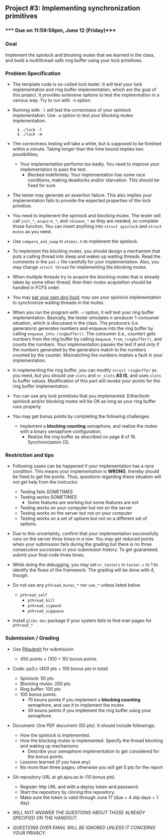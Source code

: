 ## Project #3: Implementing synchronization primitives

### *** Due on 11:59:59pm, June 12 (Friday)***

### Goal
Implement the spinlock and blocking mutex that we learned in the class, and build a multithread-safe ring buffer using your lock primitives.

### Problem Specification
- The template code is so-called lock tester. It will test your lock implementation and ring buffer implementation, which are the goal of this project. It provides extensive options to test the implemntation in a various way. Try to run with `-h` option.

- Running with `-l` will test the correctness of your spinlock implementation. Use `-m` option to test your blocking mutex implementation.
  ```
	$ ./lock -l
	$ ./lock -m
	```

- The correctness testing will take a while, but is supposed to be finished within a minute. Taking longer than this time bound implies two possibilities;
  - Your implementation performs too badly. You need to improve your implementation to pass the test.
	- Blocked indefinitely. Your implementation has some race conditions, making deadlocks and/or starvation. This should be fixed for sure.

- The tester may generate an assertion failure. This also implies your implementation fails to provide the expected properties of the lock primitive.

- You need to implement the spinlock and blocking mutex. The tester will call `init_*`, `acquire_*`, and `release_*` as they are needed, so complete those function. You can insert anything into `struct spinlock` and `struct mutex` as you need.

- Use `compare_and_swap` in `atomic.h` to implement the spinlock.

- To implement the blocking mutex, you should design a mechanism that puts a calling thread into sleep and wakes up waiting threads. Read the comments in the `pa3.c` file carefully for your implementation. Also, you may change `struct thread` for implementing the blocking mutex.
- When multiple threads try to acquire the blocking mutex that is already taken by some other thread, then their mutex acquisition should be handled in FCFS order.
- You may [eat your own dog food](https://en.wikipedia.org/wiki/Eating_your_own_dog_food); may use your spinlock implementation to synchronize waiting threads in the mutex.

- When you run the program with `-r` option, it will test your ring buffer implementation. Basically, the tester simulates n-producer 1-consumer situation, which is discussed in the class. The producers (i.e. generators) generates numbers and enqueue into the ring buffer by calling `enqueue_into_ringbuffer()`. The consumer (i.e., counter) gets numbers from the ring buffer by calling `dequeue_from_ringbuffer()`, and counts the numbers. Your implementation passes the test if and only if the numbers generated by the generators match to the numbers counted by the counter. Mismatching the numbers implies a fault in your implementation.

- In implementing the ring buffer, you can modify `struct ringbuffer` as you need, but you should use `slots` and `nr_slots` **AS IS**, and uses `slots` to buffer values. Modification of this part will revoke your points for the ring buffer implementation.
- You can use any lock primitives that you implemented. Either/both spinlock and/or blocking mutex will be OK as long as your ring buffer runs properly.

- You may get bonus points by completing the following challenges.
  - Implement a **blocking counting** semaphore, and realize the mutex with a binary semaphore configuration.
	- Realize the ring buffer as described on page 8 of 16. Synchronizatoin (3).


### Restriction and tips
- Following cases can be happened if your implementation has a race condition. This means your implementation is **WRONG**, thereby should be fixed to get the points. Thus, questions regarding these situation will not get help from the instructor.
  - Testing fails *SOMETIMES*
  - Testing works *SOMETIMES*
	- Some features are working but some features are not
  - Testing works on your computer but not on the server
  - Testing works on the server but not on your computer
  - Testing works on a set of options but not on a different set of options.

- Due to this uncertainty, confirm that your implementation successfully runs on the server *three times in a row*. You may get reduced points when your submission fails during the grading but there is no three consecutive successes in your submission history. To get guaranteed, submit your final code three times.

- While doing the debugging, you may set `nr_testers` in `tester.c` to 1 to identify the flows of the framework. The grading will be done with 4, though.

- Do not use any `pthread_mutex_*` nor `sem_*` unless listed below
  - `pthread_self`
	- `pthread_kill`
	- `pthread_sigmask`
	- `pthread_sigqueue`

- Install `glibc-doc` package if your system fails to find man pages for `pthread_*` 


### Submission / Grading

- Use [PAsubmit](https://sslab.ajou.ac.kr/pasubmit) for submission
  - 450 points + (100 + 10) bonus points

- Code: pa3.c (400 pts + 100 bonus pts in total)
	- Spinlock: 50 pts
	- Blocking mutex: 250 pts
	- Ring buffer: 100 pts
	- 100 bonus points.
	  - 70 bouns points if you implement a **blocking counting** semaphore, and use it to implement the mutex.
	  - 30 bouns points if you implement the ring buffer using your semaphore.

- Document: One PDF document (50 pts). It should include followings;
  - How the spinlock is implemented.
  - How the blocking mutex is implemented. Specify the thread blocking and waking up mechanisms.
	- Describe your semaphore implementation to get considered for the bonus points.
  - Lessons learned (if you have any)
  - No more than three pages; otherwise you will get 0 pts for the report

- Git repository URL at git.ajou.ac.kr (10 bonus pts)
	- Register http URL and with a deploy token and password.
	- Start the repository by cloning this repository.
	- Make sure the token is valid through June 17 (due + 4 slip days + 1 day)

- *WILL NOT ANSWER THE QUESTIONS ABOUT THOSE ALREADY SPECIFIED ON THE HANDOUT.*
- *QUESTIONS OVER EMAIL WILL BE IGNORED UNLESS IT CONCERNS YOUR PRIVACY.*
